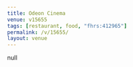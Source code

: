 ```yaml
---
title: Odeon Cinema
venue: v15655
tags: [restaurant, food, "fhrs:412965"]
permalink: /v/15655/
layout: venue
---
```

null